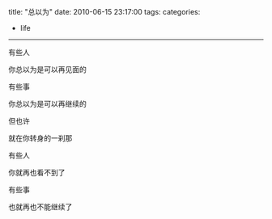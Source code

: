 title: "总以为"
date: 2010-06-15 23:17:00
tags:
categories:
- life
---

有些人

你总以为是可以再见面的

有些事

你总以为是可以再继续的
<!-- more -->


但也许

就在你转身的一刹那



有些人

你就再也看不到了

有些事

也就再也不能继续了
